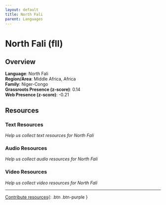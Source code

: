 ```yaml
---
layout: default
title: North Fali
parent: Languages
---
```


# North Fali (fll)

## Overview

**Language**: North Fali  
**Region/Area**: Middle Africa, Africa  
**Family**: Niger-Congo  
**Grassroots Presence (z-score)**: 0.14  
**Web Presence (z-score)**: -0.21  

## Resources

### Text Resources
*Help us collect text resources for North Fali*

### Audio Resources
*Help us collect audio resources for North Fali*

### Video Resources
*Help us collect video resources for North Fali*

---

[Contribute resources](https://forms.office.com/e/1SfLJx3u1r){: .btn .btn-purple }
